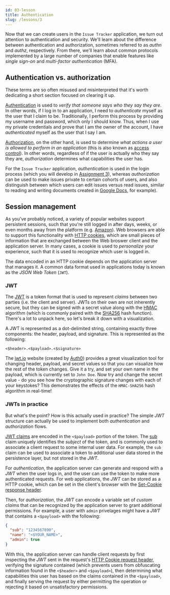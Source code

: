 ```yaml
---
id: 03-lesson
title: Authentication
slug: /lessons/3
---
```


Now that we can create users in the `Issue Tracker` application,
we turn out attention to authentication and security. We'll learn
about the difference between authentication and authorization,
sometimes referred to as *authn* and *authz*, respectively. From
there, we'll learn about common protocols implemented by a large
number of companies that enable features like *single sign-on*
and *multi-factor authentication* (MFA).

## Authentication vs. authorization

These terms are so often misused and misinterpreted that it's worth
dedicating a short section focused on clearing it up.

[Authentication][1] is used to *verify that someone says who they say
they are*. In other words, if I log in to an application, I need to
*authenticate* myself as the user that I claim to be. Traditionally,
I perform this process by providing my username and password, which
only I should know. Thus, when I use my private credentials and prove
that I am the owner of the account, I have *authenticated* myself as
the user that I say I am.

[Authorization][2], on the other hand, is used to determine *what actions
a user is allowed to perform in an application* (this is also known as
[access control][3]). In other words, regardless of if the user is actually
who they say they are, *authorization* determines what capabilities the user
has.

For the `Issue Tracker` application, *authentication* is used in the login
process (which you will develop in [Assignment 3](./03-assignment.md)), whereas
*authorization* can be used to make issues private to certain cohorts of users,
and also distinguish between which users can edit issues versus read issues,
similar to reading and writing documents created in [Google Docs][4], for example).

  [1]: https://en.wikipedia.org/wiki/Authentication
  [2]: https://en.wikipedia.org/wiki/Authorization
  [3]: https://en.wikipedia.org/wiki/Access_control
  [4]: https://support.wix.com/en/article/setting-permissions-for-google-drive-files-and-folders

## Session management

As you've probably noticed, a variety of popular websites support persistent
sessions, such that you're still logged in after days, weeks, or even months
away from the platform (e.g. [Amazon][5]). Web browsers are able to support this
functionality with [HTTP cookies][6], which are small pieces of information that
are exchanged between the Web broswer client and the application server. In many
cases, a cookie is used to *personalize* your experience, such that it is used
to recognize which user is logged in.

The data encoded in an HTTP cookie depends on the application server that manages
it. A common data format used in applications today is known as the *JSON Web Token*
(`JWT`).

### JWT

The [JWT][7] is a token format that is used to represent *claims* between two
parties (i.e. the client and server). JWTs on their own are not inherently secure,
but they can be signed with a secret value along with the [HMAC][8] algorithm (which
is commonly paired with the [SHA256][9] hash function). There's a lot to unpack here,
so let's break it down with a visualization.

A JWT is represented as a dot-delimited string, containing exactly three components:
the header, payload, and signature. This is represented as the following:

```
<$header>.<$payload>.<$signature>
```

The [jwt.io][7] website (created by [Auth0][10]) provides a great visualization tool
for changing header, payload, and secret values so that you can visualize how the
rest of the token changes. Give it a try, and set your own name in the payload, which
is currently set to `John Doe`. Now try and change the secret value - do you see how
the cryptographic signature changes with each of your keystokes? This demonstrates the
effects of the `HMAC-SHA256` hash algorithm in real-time!

  [5]: https://www.amazon.com
  [6]: https://developer.mozilla.org/en-US/docs/Web/HTTP/Cookies
  [7]: https://jwt.io
  [8]: https://en.wikipedia.org/wiki/HMAC
  [9]: https://en.wikipedia.org/wiki/SHA-2
  [10]: https://auth0.com

### JWTs in practice

But what's the point? How is this actually used in practice? The simple *JWT* structure
can actually be used to implement both *authentication* and *authorization* flows.

[JWT claims][11] are encoded in the `<$payload>` portion of the token. The [sub][12] claim
uniquely identifies the *subject* of the token, and is commonly used to associate a
client request to some internal user data. For example, the `sub` claim can be used to
associate a token to additional user data stored in the persistence layer, but not
stored in the *JWT*.

For *authentication*, the application server can generate and respond with a *JWT* when
the user logs in, and the user can use the token to make more authenticated requests.
For web applications, the *JWT* can be stored as a HTTP cookie, which can be set in
the client's browser with the [Set-Cookie response header][13].

Then, for *authorization*, the *JWT* can encode a variable set of *custom claims* that
can be recognized by the application server to grant additional permissions. For example,
a user with `admin` privelages might have a *JWT* that contains a `<$payload>` with the
following:

```json
{
  "sub": "1234567890",
  "name": "<$YOUR_NAME>",
  "admin": true
}
```

With this, the application server can handle client requests by first inspecting the
*JWT* sent in the request's [HTTP Cookie request header][14], verifying the signature
contained (which prevents users from obfuscating information found in the `<$header>`
and `<$payload>`), then determining what capabilities this user has based on the claims
contained in the `<$payload>`, and finally serving the request by either permitting the
operation or rejecting it based on unsatisfactory permissions.

  [11]: https://auth0.com/docs/tokens/json-web-tokens/json-web-token-claims
  [12]: https://tools.ietf.org/html/rfc7519#section-4.1.2
  [13]: https://developer.mozilla.org/en-US/docs/Web/HTTP/Headers/Set-Cookie
  [14]: https://developer.mozilla.org/en-US/docs/Web/HTTP/Headers/Cookie
